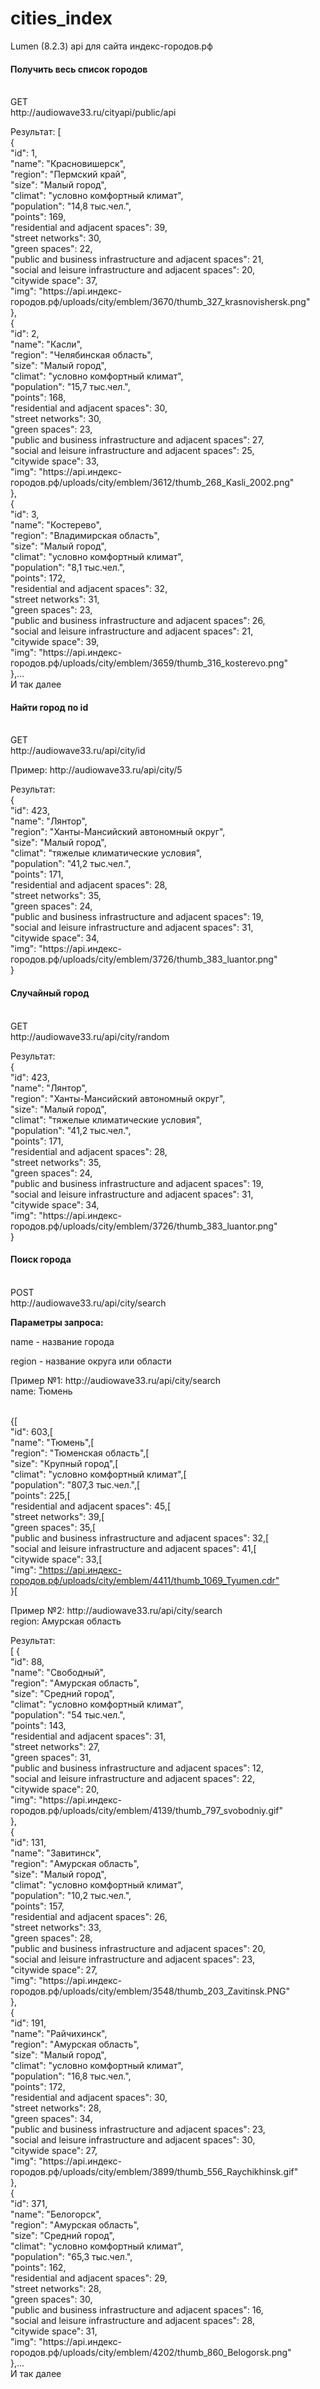 # cities_index
Lumen (8.2.3)
api для сайта индекс-городов.рф
<div>
		<h4>Получить весь список городов</h4>
		<p><br>GET</br>http://audiowave33.ru/cityapi/public/api</p>
		<p>Результат: 
[<br>
    {<br>
        "id": 1,<br>
        "name": "Красновишерск",<br>
        "region": "Пермский край",<br>
        "size": "Малый город",<br>
        "climat": "условно комфортный климат",<br>
        "population": "14,8 тыс.чел.",<br>
        "points": 169,<br>
        "residential and adjacent spaces": 39,<br>
        "street networks": 30,<br>
        "green spaces": 22,<br>
        "public and business infrastructure and adjacent spaces": 21,<br>
        "social and leisure infrastructure and adjacent spaces": 20,<br>
        "citywide space": 37,<br>
        "img": "https://api.индекс-городов.рф/uploads/city/emblem/3670/thumb_327_krasnovishersk.png"<br>
    },<br>
    {<br>
        "id": 2,<br>
        "name": "Касли",<br>
        "region": "Челябинская область",<br>
        "size": "Малый город",<br>
        "climat": "условно комфортный климат",<br>
        "population": "15,7 тыс.чел.",<br>
        "points": 168,<br>
        "residential and adjacent spaces": 30,<br>
        "street networks": 30,<br>
        "green spaces": 23,<br>
        "public and business infrastructure and adjacent spaces": 27,<br>
        "social and leisure infrastructure and adjacent spaces": 25,<br>
        "citywide space": 33,<br>
        "img": "https://api.индекс-городов.рф/uploads/city/emblem/3612/thumb_268_Kasli_2002.png"<br>
    },<br>
    {<br>
        "id": 3,<br>
        "name": "Костерево",<br>
        "region": "Владимирская область",<br>
        "size": "Малый город",<br>
        "climat": "условно комфортный климат",<br>
        "population": "8,1 тыс.чел.",<br>
        "points": 172,<br>
        "residential and adjacent spaces": 32,<br>
        "street networks": 31,<br>
        "green spaces": 23,<br>
        "public and business infrastructure and adjacent spaces": 26,<br>
        "social and leisure infrastructure and adjacent spaces": 21,<br>
        "citywide space": 39,<br>
        "img": "https://api.индекс-городов.рф/uploads/city/emblem/3659/thumb_316_kosterevo.png"<br>
    },...<br>
    И так далее</p>
	</div>
	<div>
		<h4>Найти город по id</h4>
		<p><br>GET</br>http://audiowave33.ru/api/city/id</p>
		<p>Пример: http://audiowave33.ru/api/city/5</p>
		<p>Результат:
<br>{<br>
    "id": 423,<br>
    "name": "Лянтор",<br>
    "region": "Ханты-Мансийский автономный округ",<br>
    "size": "Малый город",<br>
    "climat": "тяжелые климатические условия",<br>
    "population": "41,2 тыс.чел.",<br>
    "points": 171,<br>
    "residential and adjacent spaces": 28,<br>
    "street networks": 35,<br>
    "green spaces": 24,<br>
    "public and business infrastructure and adjacent spaces": 19,<br>
    "social and leisure infrastructure and adjacent spaces": 31,<br>
    "citywide space": 34,<br>
    "img": "https://api.индекс-городов.рф/uploads/city/emblem/3726/thumb_383_luantor.png"<br>
}</p>
	</div>
	<div>
		<h4>Случайный город</h4>
		<p><br>GET</br>http://audiowave33.ru/api/city/random</p>
		<p>Результат:<br>
{<br>
    "id": 423,<br>
    "name": "Лянтор",<br>
    "region": "Ханты-Мансийский автономный округ",<br>
    "size": "Малый город",<br>
    "climat": "тяжелые климатические условия",<br>
    "population": "41,2 тыс.чел.",<br>
    "points": 171,<br>
    "residential and adjacent spaces": 28,<br>
    "street networks": 35,<br>
    "green spaces": 24,<br>
    "public and business infrastructure and adjacent spaces": 19,<br>
    "social and leisure infrastructure and adjacent spaces": 31,<br>
    "citywide space": 34,<br>
    "img": "https://api.индекс-городов.рф/uploads/city/emblem/3726/thumb_383_luantor.png"<br>
}</p>
	</div>
	<div>
		<h4>Поиск города</h4>
		<p><br>POST</br>http://audiowave33.ru/api/city/search</p>
		<p><b>Параметры запроса:</b></p>
		<p>name - название города</p>
		<p>region - название округа или области</p>
		<p>Пример №1: http://audiowave33.ru/api/city/search<br>
			name: Тюмень</p>
		<p><br>
    {[<br>
        "id": 603,[<br>
        "name": "Тюмень",[<br>
        "region": "Тюменская область",[<br>
        "size": "Крупный город",[<br>
        "climat": "условно комфортный климат",[<br>
        "population": "807,3 тыс.чел.",[<br>
        "points": 225,[<br>
        "residential and adjacent spaces": 45,[<br>
        "street networks": 39,[<br>
        "green spaces": 35,[<br>
        "public and business infrastructure and adjacent spaces": 32,[<br>
        "social and leisure infrastructure and adjacent spaces": 41,[<br>
        "citywide space": 33,[<br>
        "img": <a href="https://api.индекс-городов.рф/uploads/city/emblem/4411/thumb_1069_Tyumen.cdr">"https://api.индекс-городов.рф/uploads/city/emblem/4411/thumb_1069_Tyumen.cdr"</a><br>
    }[<br>
</p>
		<p>Пример №2: http://audiowave33.ru/api/city/search<br>
			region: Амурская область</p>
			<p>Результат:</br>
[
    {</br>
        "id": 88,</br>
        "name": "Свободный",</br>
        "region": "Амурская область",</br>
        "size": "Средний город",</br>
        "climat": "условно комфортный климат",</br>
        "population": "54 тыс.чел.",</br>
        "points": 143,</br>
        "residential and adjacent spaces": 31,</br>
        "street networks": 27,</br>
        "green spaces": 31,</br>
        "public and business infrastructure and adjacent spaces": 12,</br>
        "social and leisure infrastructure and adjacent spaces": 22,</br>
        "citywide space": 20,</br>
        "img": "https://api.индекс-городов.рф/uploads/city/emblem/4139/thumb_797_svobodniy.gif"</br>
    },</br>
    {</br>
        "id": 131,</br>
        "name": "Завитинск",</br>
        "region": "Амурская область",</br>
        "size": "Малый город",</br>
        "climat": "условно комфортный климат",</br>
        "population": "10,2 тыс.чел.",</br>
        "points": 157,</br>
        "residential and adjacent spaces": 26,</br>
        "street networks": 33,</br>
        "green spaces": 28,</br>
        "public and business infrastructure and adjacent spaces": 20,</br>
        "social and leisure infrastructure and adjacent spaces": 23,</br>
        "citywide space": 27,</br>
        "img": "https://api.индекс-городов.рф/uploads/city/emblem/3548/thumb_203_Zavitinsk.PNG"</br>
    },</br>
    {</br>
        "id": 191,</br>
        "name": "Райчихинск",</br>
        "region": "Амурская область",</br>
        "size": "Малый город",</br>
        "climat": "условно комфортный климат",</br>
        "population": "16,8 тыс.чел.",</br>
        "points": 172,</br>
        "residential and adjacent spaces": 30,</br>
        "street networks": 28,</br>
        "green spaces": 34,</br>
        "public and business infrastructure and adjacent spaces": 23,</br>
        "social and leisure infrastructure and adjacent spaces": 30,</br>
        "citywide space": 27,</br>
        "img": "https://api.индекс-городов.рф/uploads/city/emblem/3899/thumb_556_Raychikhinsk.gif"</br>
    },</br>
    {</br>
        "id": 371,</br>
        "name": "Белогорск",</br>
        "region": "Амурская область",</br>
        "size": "Средний город",</br>
        "climat": "условно комфортный климат",</br>
        "population": "65,3 тыс.чел.",</br>
        "points": 162,</br>
        "residential and adjacent spaces": 29,</br>
        "street networks": 28,</br>
        "green spaces": 30,</br>
        "public and business infrastructure and adjacent spaces": 16,</br>
        "social and leisure infrastructure and adjacent spaces": 28,</br>
        "citywide space": 31,</br>
        "img": "https://api.индекс-городов.рф/uploads/city/emblem/4202/thumb_860_Belogorsk.png"</br>
    },...</br>
    И так далее</p>
	</div>
